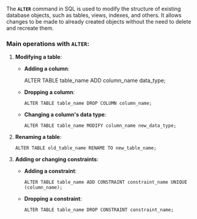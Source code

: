 The **`ALTER`** command in SQL is used to modify the structure of existing database objects, such as tables, views, indexes, and others. It allows changes to be made to already created objects without the need to delete and recreate them.

### Main operations with `ALTER`:

1. **Modifying a table**:
    
    - **Adding a column**:
        
        ALTER TABLE table_name ADD column_name data_type;
        
    - **Dropping a column**:
        
        `ALTER TABLE table_name DROP COLUMN column_name;`
        
    - **Changing a column's data type**:
        
        `ALTER TABLE table_name MODIFY column_name new_data_type;`
        
2. **Renaming a table**:
    
    `ALTER TABLE old_table_name RENAME TO new_table_name;`
    
3. **Adding or changing constraints**:
    
    - **Adding a constraint**:
        
        `ALTER TABLE table_name ADD CONSTRAINT constraint_name UNIQUE (column_name);`
        
    - **Dropping a constraint**:
        
        `ALTER TABLE table_name DROP CONSTRAINT constraint_name;`